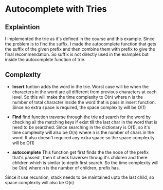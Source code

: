 # Autocomplete with Tries

## Explaintion

I implemented the trie as it's defined in the course and this example. Since the problem is to finc the suffix. I made the autocomplete function that gets the suffix of the given prefix and then combine them with prefix to give the final recommendation. So suffix is not directly used in the examples but inside the autocomplete function of trie.

## Complexity 

- **Insert** funtion adds the word in the trie. Worst case will be when the characters in the word are all different from previous characters at each level. So this will make the time complexity to O(n) where n is the number of total character inside the word that is pass in insert function. Since no extra space is required, the space complexity will be O(1)

- **Find** find function traverse through the trie ad search for the word by checking all the matching keys if exist till the last char in the word that is need to be searched. Since searching in the dictionary is O(1), so it's time complexity will also be O(n) where n is the number of chars in the word. It also doesn't required any extra space so the space complexity will be O(1)

- **autocomplete**  This function get first finds the the node of the prefix that's passed , then it check traverser throug it's children and there children which is similar to depth first search. So the time complexity will be O(n) where n is the number of children, prefix has. 

Since it use recursion, stack needs to be maintained upto the last child, so space complexity will also be O(n)

